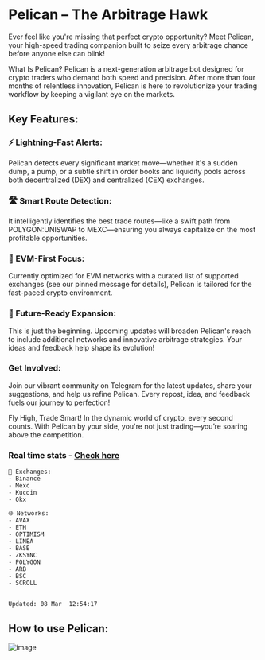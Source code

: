 # Pelican – The Arbitrage Hawk

Ever feel like you're missing that perfect crypto opportunity? Meet Pelican, your high-speed trading companion built to seize every arbitrage chance before anyone else can blink!

What Is Pelican?
Pelican is a next-generation arbitrage bot designed for crypto traders who demand both speed and precision. After more than four months of relentless innovation, Pelican is here to revolutionize your trading workflow by keeping a vigilant eye on the markets.

## Key Features:

### ⚡ Lightning-Fast Alerts:
Pelican detects every significant market move—whether it's a sudden dump, a pump, or a subtle shift in order books and liquidity pools across both decentralized (DEX) and centralized (CEX) exchanges.

### 🛣️ Smart Route Detection:
It intelligently identifies the best trade routes—like a swift path from POLYGON:UNISWAP to MEXC—ensuring you always capitalize on the most profitable opportunities.

### 🔗 EVM-First Focus:
Currently optimized for EVM networks with a curated list of supported exchanges (see our pinned message for details), Pelican is tailored for the fast-paced crypto environment.

### 🚀 Future-Ready Expansion:
This is just the beginning. Upcoming updates will broaden Pelican's reach to include additional networks and innovative arbitrage strategies. Your ideas and feedback help shape its evolution!

### Get Involved:
Join our vibrant community on Telegram for the latest updates, share your suggestions, and help us refine Pelican. Every repost, idea, and feedback fuels our journey to perfection!

Fly High, Trade Smart!
In the dynamic world of crypto, every second counts. With Pelican by your side, you're not just trading—you’re soaring above the competition.


### Real time stats - [Check here](https://t.me/c/2226558277/447)
```
🏦 Exchanges:
- Binance
- Mexc
- Kucoin
- Okx

🌐 Networks:
- AVAX
- ETH
- OPTIMISM
- LINEA
- BASE
- ZKSYNC
- POLYGON
- ARB
- BSC
- SCROLL


Updated: 08 Mar  12:54:17
```



## How to use Pelican:
![image](https://github.com/user-attachments/assets/fefc176b-7c6b-47bd-9ec1-1d1e1af5c19a)

